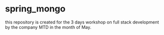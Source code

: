 # spring_mongo
this repository is created for the 3 days workshop on full stack development by  the company MTD in the month of May.
